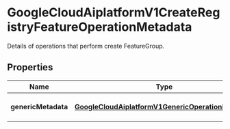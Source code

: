 

# GoogleCloudAiplatformV1CreateRegistryFeatureOperationMetadata

Details of operations that perform create FeatureGroup.

## Properties

| Name | Type | Description | Notes |
|------------ | ------------- | ------------- | -------------|
|**genericMetadata** | [**GoogleCloudAiplatformV1GenericOperationMetadata**](GoogleCloudAiplatformV1GenericOperationMetadata.md) | Operation metadata for Feature. |  [optional] |



